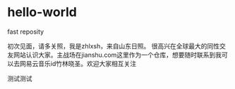 # hello-world
fast reposity


初次见面，请多关照，我是zhlxsh，来自山东日照。
很高兴在全球最大的同性交友网站认识大家。主战场在jianshu.com这里作为一个仓库，想要随时联系到我可以去网易云音乐id竹林晓圣。欢迎大家相互关注

测试测试
